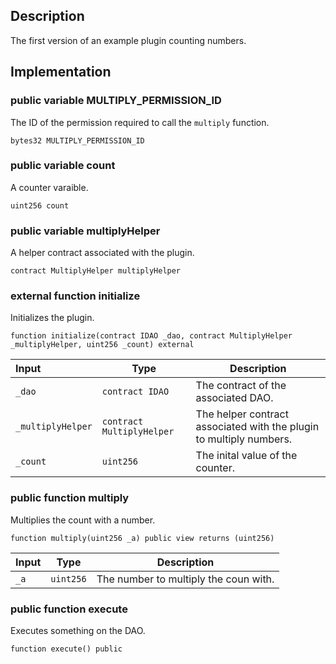 ## Description

The first version of an example plugin counting numbers.

## Implementation

### public variable MULTIPLY_PERMISSION_ID

The ID of the permission required to call the `multiply` function.

```solidity
bytes32 MULTIPLY_PERMISSION_ID
```

### public variable count

A counter varaible.

```solidity
uint256 count
```

### public variable multiplyHelper

A helper contract associated with the plugin.

```solidity
contract MultiplyHelper multiplyHelper
```

### external function initialize

Initializes the plugin.

```solidity
function initialize(contract IDAO _dao, contract MultiplyHelper _multiplyHelper, uint256 _count) external
```

| Input             | Type                      | Description                                                         |
| :---------------- | ------------------------- | ------------------------------------------------------------------- |
| `_dao`            | `contract IDAO`           | The contract of the associated DAO.                                 |
| `_multiplyHelper` | `contract MultiplyHelper` | The helper contract associated with the plugin to multiply numbers. |
| `_count`          | `uint256`                 | The inital value of the counter.                                    |

### public function multiply

Multiplies the count with a number.

```solidity
function multiply(uint256 _a) public view returns (uint256)
```

| Input | Type      | Description                           |
| :---- | --------- | ------------------------------------- |
| `_a`  | `uint256` | The number to multiply the coun with. |

### public function execute

Executes something on the DAO.

```solidity
function execute() public
```

<!--CONTRACT_END-->
